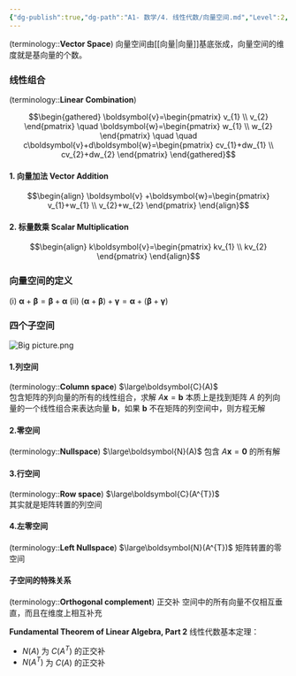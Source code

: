 ```yaml
---
{"dg-publish":true,"dg-path":"A1- 数学/4. 线性代数/向量空间.md","Level":2,"aliases":["线性空间","线性组合"],"permalink":"/A1- 数学/4. 线性代数/向量空间/","dgPassFrontmatter":true,"noteIcon":"","created":"2024-10-17T01:33:36.000+08:00","updated":"2025-08-02T10:36:28.548+08:00"}
---
```



(terminology::**Vector Space**)
向量空间由[[向量\|向量]]基底张成，向量空间的维度就是基向量的个数。

### 线性组合
(terminology::**Linear Combination**)

$$\begin{gathered}
\boldsymbol{v}=\begin{pmatrix}
v_{1} \\
v_{2}
\end{pmatrix}  \quad 
\boldsymbol{w}=\begin{pmatrix}
w_{1} \\
w_{2}
\end{pmatrix} \quad \quad c\boldsymbol{v}+d\boldsymbol{w}=\begin{pmatrix}
cv_{1}+dw_{1} \\
cv_{2}+dw_{2}
\end{pmatrix}
\end{gathered}$$


#### 1. 向量加法 Vector Addition
$$\begin{align}
\boldsymbol{v}  +\boldsymbol{w}=\begin{pmatrix}
v_{1}+w_{1} \\
v_{2}+w_{2}
\end{pmatrix}
\end{align}$$

#### 2. 标量数乘 Scalar Multiplication
$$\begin{align}
k\boldsymbol{v}=\begin{pmatrix}
kv_{1} \\
kv_{2}
\end{pmatrix}
\end{align}$$

### 向量空间的定义
(i) $\boldsymbol{\alpha}+\boldsymbol{\beta}=\boldsymbol{\beta}+\boldsymbol{\alpha}$
(ii) $(\boldsymbol{\alpha}+\boldsymbol{\beta})+\boldsymbol{\gamma}=\boldsymbol{\alpha}+(\boldsymbol{\beta}+\boldsymbol{\gamma})$

### 四个子空间

![Big picture.png](/img/user/Photo%20Resources/Big%20picture.png)

#### 1.列空间
(terminology::**Column space**) $\large\boldsymbol{C}(A)$   
包含矩阵的列向量的所有的线性组合，求解 $A \boldsymbol{x} = \boldsymbol{b}$ 本质上是找到矩阵 $A$ 的列向量的一个线性组合来表达向量 $\boldsymbol{b}$，如果 $\boldsymbol{b}$ 不在矩阵的列空间中，则方程无解


#### 2.零空间
(terminology::**Nullspace**) $\large\boldsymbol{N}(A)$ 
包含 $A \boldsymbol{x} =\boldsymbol{0}$ 的所有解

#### 3.行空间
(terminology::**Row space**) $\large\boldsymbol{C}(A^{T})$  
其实就是矩阵转置的列空间


#### 4.左零空间
(terminology::**Left Nullspace**)  $\large\boldsymbol{N}(A^{T})$ 
矩阵转置的零空间

#### 子空间的特殊关系
(terminology::**Orthogonal complement**) 正交补
空间中的所有向量不仅相互垂直，而且在维度上相互补充

**Fundamental Theorem of Linear Algebra, Part 2**
线性代数基本定理：
-  $N(A)$ 为 $C(A^{T})$ 的正交补
-  $N(A^{T})$ 为 $C(A)$ 的正交补

